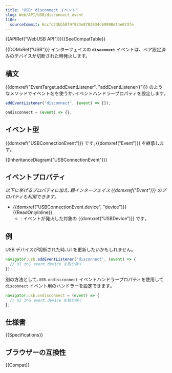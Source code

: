 ```yaml
---
title: "USB: disconnect イベント"
slug: Web/API/USB/disconnect_event
l10n:
  sourceCommit: 6ccfd23bb58f9f973e8783934c69990df4e073fe
---
```


{{APIRef("WebUSB API")}}{{SeeCompatTable}}

{{DOMxRef("USB")}} インターフェイスの **`disconnect`** イベントは、ペア設定済みのデバイスが切断された時発火します。

## 構文

{{domxref("EventTarget.addEventListener", "addEventListener()")}} のようなメソッドでイベント名を使うか､イベントハンドラープロパティを設定します｡

```js
addEventListener("disconnect", (event) => {});

ondisconnect = (event) => {};
```

## イベント型

{{domxref("USBConnectionEvent")}} です｡{{domxref("Event")}} を継承します｡

{{InheritanceDiagram("USBConnectionEvent")}}

## イベントプロパティ

_以下に挙げるプロパティに加え､親インターフェイス {{domxref("Event")}} のプロパティも利用できます｡_

- {{domxref("USBConnectionEvent.device", "device")}} {{ReadOnlyInline}}
  - : イベントが発火した対象の {{domxref("USBDevice")}} です｡

## 例

USB デバイスが切断された時､UI を更新したいかもしれません｡

```js
navigator.usb.addEventListener("disconnect", (event) => {
  // UI から event.device を取り除く
});
```

別の方法として､`USB.ondiscconnect` イベントハンドラープロパティを使用して `disconnect` イベント用のハンドラーを設定できます｡

```js
navigator.usb.ondisconnect = (event) => {
  // UI から event.device を取り除く
};
```

## 仕様書

{{Specifications}}

## ブラウザーの互換性

{{Compat}}
